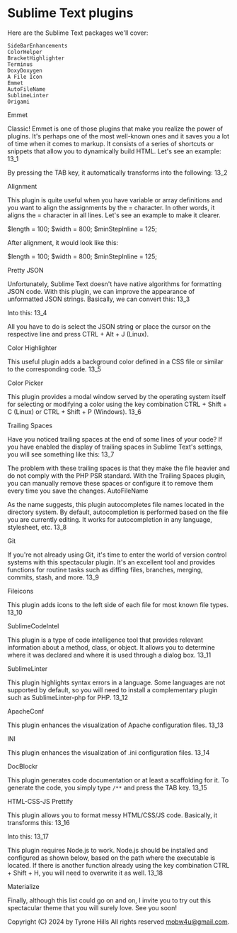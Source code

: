 # Sublime Text plugins

Here are the Sublime Text packages we'll cover:

    SideBarEnhancements
    ColorHelper
    BracketHighlighter
    Terminus
    DoxyDoxygen
    A File Icon
    Emmet
    AutoFileName
    SublimeLinter
    Origami

Emmet

Classic! Emmet is one of those plugins that make you realize the power of plugins. It's perhaps one of the most well-known ones and it saves you a lot of time when it comes to markup. It consists of a series of shortcuts or snippets that allow you to dynamically build HTML. Let's see an example:
13_1

By pressing the TAB key, it automatically transforms into the following:
13_2

Alignment

This plugin is quite useful when you have variable or array definitions and you want to align the assignments by the = character. In other words, it aligns the = character in all lines. Let's see an example to make it clearer.

$length = 100;
$width = 800;
$minStepInline = 125;

After alignment, it would look like this:

$length        = 100;
$width         = 800;
$minStepInline = 125;

Pretty JSON

Unfortunately, Sublime Text doesn't have native algorithms for formatting JSON code. With this plugin, we can improve the appearance of unformatted JSON strings. Basically, we can convert this:
13_3

Into this:
13_4

All you have to do is select the JSON string or place the cursor on the respective line and press CTRL + Alt + J (Linux).

Color Highlighter

This useful plugin adds a background color defined in a CSS file or similar to the corresponding code.
13_5

Color Picker

This plugin provides a modal window served by the operating system itself for selecting or modifying a color using the key combination CTRL + Shift + C (Linux) or CTRL + Shift + P (Windows).
13_6

Trailing Spaces

Have you noticed trailing spaces at the end of some lines of your code? If you have enabled the display of trailing spaces in Sublime Text's settings, you will see something like this:
13_7

The problem with these trailing spaces is that they make the file heavier and do not comply with the PHP PSR standard. With the Trailing Spaces plugin, you can manually remove these spaces or configure it to remove them every time you save the changes.
AutoFileName

As the name suggests, this plugin autocompletes file names located in the directory system. By default, autocompletion is performed based on the file you are currently editing. It works for autocompletion in any language, stylesheet, etc.
13_8

Git

If you're not already using Git, it's time to enter the world of version control systems with this spectacular plugin. It's an excellent tool and provides functions for routine tasks such as diffing files, branches, merging, commits, stash, and more.
13_9

Fileicons

This plugin adds icons to the left side of each file for most known file types.
13_10

SublimeCodeIntel

This plugin is a type of code intelligence tool that provides relevant information about a method, class, or object. It allows you to determine where it was declared and where it is used through a dialog box.
13_11

SublimeLinter

This plugin highlights syntax errors in a language. Some languages are not supported by default, so you will need to install a complementary plugin such as SublimeLinter-php for PHP.
13_12

ApacheConf

This plugin enhances the visualization of Apache configuration files.
13_13

INI

This plugin enhances the visualization of .ini configuration files.
13_14

DocBlockr

This plugin generates code documentation or at least a scaffolding for it. To generate the code, you simply type `/**` and press the TAB key.
13_15

HTML-CSS-JS Prettify

This plugin allows you to format messy HTML/CSS/JS code. Basically, it transforms this:
13_16

Into this:
13_17

This plugin requires Node.js to work. Node.js should be installed and configured as shown below, based on the path where the executable is located. If there is another function already using the key combination CTRL + Shift + H, you will need to overwrite it as well.
13_18

Materialize

Finally, although this list could go on and on, I invite you to try out this spectacular theme that you will surely love. See you soon!

Copyright (C) 2024 by Tyrone Hills All rights reserved <mobw4u@gmail.com>.
